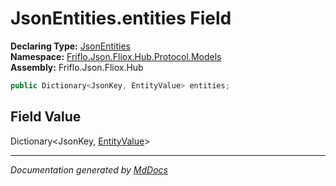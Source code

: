 ﻿<!--  
  <auto-generated>   
    The contents of this file were generated by a tool.  
    Changes to this file may be list if the file is regenerated  
  </auto-generated>   
-->

# JsonEntities.entities Field

**Declaring Type:** [JsonEntities](../index.md)  
**Namespace:** [Friflo.Json.Fliox.Hub.Protocol.Models](../../index.md)  
**Assembly:** Friflo.Json.Fliox.Hub

```csharp
public Dictionary<JsonKey, EntityValue> entities;
```

## Field Value

Dictionary\<JsonKey, [EntityValue](../../EntityValue/index.md)\>

___

*Documentation generated by [MdDocs](https://github.com/ap0llo/mddocs)*
